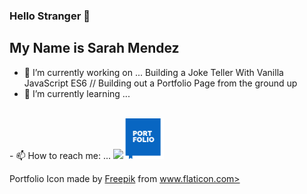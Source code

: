 ### Hello Stranger 👋
## My Name is Sarah Mendez 

- 🔭 I’m currently working on ... Building a Joke Teller With Vanilla JavaScript ES6 // Building out a Portfolio Page from the ground up
- 🌱 I’m currently learning ... 

<br>
- 📫 How to reach me: ...
<img src="https://content.linkedin.com/content/dam/me/business/en-us/amp/brand-site/v2/bg/LI-Bug.svg.original.svg" url="https://www.linkedin.com/in/srhmendez/"><img height=65px width=65px src="./Portfolio.svg" url="https://sarahmendez.com">







<sub><sup><div id="credit"><p>Portfolio Icon made by <a href="https://www.flaticon.com/authors/freepik" title="Freepik">Freepik</a> from <a href="https://www.flaticon.com/" title="Flaticon">www.flaticon.com></p></a></div></sup></sub>
